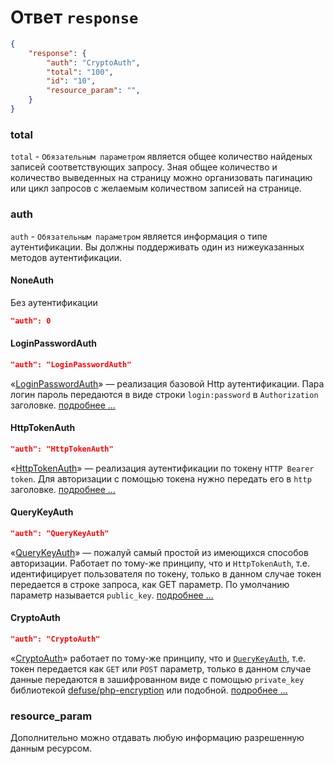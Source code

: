 # Ответ `response`
```json
{
    "response": {
        "auth": "CryptoAuth",
        "total": "100",
        "id": "10",
        "resource_param": "",
    }
}
```
### total
`total` - `Обязательным параметром` является общее количество найденых записей соответствующих запросу. Зная общее количество и количество выведенных на страницу можно организовать пагинацию или цикл запросов с желаемым количеством записей на странице.
### auth
`auth` - `Обязательным параметром` является информация о типе аутентификации. Вы должны поддерживать один из нижеуказанных методов аутентификации.
#### NoneAuth
Без аутентификации
```json
"auth": 0
```
#### LoginPasswordAuth
```json
"auth": "LoginPasswordAuth"
```
«[LoginPasswordAuth](https://github.com/pllano/APIS-2018/blob/master/doc/LoginPasswordAuth.md)» — реализация базовой Http аутентификации. Пара логин пароль передаются в виде строки `login:password` в `Authorization` заголовке. [подробнее ...](https://github.com/pllano/APIS-2018/blob/master/doc/LoginPasswordAuth.md)
#### HttpTokenAuth
```json
"auth": "HttpTokenAuth"
```
«[HttpTokenAuth](https://github.com/pllano/APIS-2018/blob/master/doc/HttpTokenAuth.md)» — реализация аутентификации по токену `HTTP Bearer token`. Для авторизации с помощью токена нужно передать его в `http` заголовке.  [подробнее ...](https://github.com/pllano/APIS-2018/blob/master/doc/HttpTokenAuth.md)
#### QueryKeyAuth
```json
"auth": "QueryKeyAuth"
```
«[QueryKeyAuth](https://github.com/pllano/APIS-2018/blob/master/doc/QueryKeyAuth.md)» — пожалуй самый простой из имеющихся способов авторизации. Работает по тому-же принципу, что и `HttpTokenAuth`, т.е. идентифицирует пользователя по токену, только в данном случае токен передается в строке запроса, как GET параметр. По умолчанию параметр называется `public_key`. [подробнее ...](https://github.com/pllano/APIS-2018/blob/master/doc/QueryKeyAuth.md)
#### CryptoAuth
```json
"auth": "CryptoAuth"
```
«[CryptoAuth](https://github.com/pllano/APIS-2018/blob/master/doc/CryptoAuth.md)» работает по тому-же принципу, что и [`QueryKeyAuth`](https://github.com/pllano/APIS-2018/blob/master/doc/QueryKeyAuth.md), т.е. токен передается как `GET` или `POST` параметр, только в данном случае данные передаются в зашифрованном виде с помощью `private_key` библиотекой [defuse/php-encryption](https://github.com/defuse/php-encryption) или подобной. [подробнее ...](https://github.com/pllano/APIS-2018/blob/master/doc/CryptoAuth.md)

### resource_param
Дополнительно можно отдавать любую информацию разрешенную данным ресурсом.
